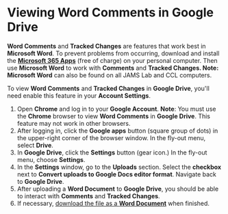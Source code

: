 # Viewing Word Comments in Google Drive

**Word Comments** and **Tracked Changes** are features that work best in **Microsoft Word**. To prevent problems from occurring, download and install the [**Microsoft 365 Apps**](downloading-and-installing-microsoft-365-apps-for-free.md) (free of charge) on your personal computer. Then use **Microsoft Word** to work with **Comments** and **Tracked Changes. Note: Microsoft Word** can also be found on all JAMS Lab and CCL computers.&#x20;

To view **Word Comments** and **Tracked Changes** in **Google Drive**, you'll need enable this feature in your **Account Settings**.&#x20;

1. Open **Chrome** and log in to your **Google Account**. **Note**: You must use the **Chrome** browser to view **Word Comments** in **Google Drive**. This feature may not work in other browsers.
2. After logging in, click the **Google apps** button (square group of dots) in the upper-right corner of the browser window. In the fly-out menu, select **Drive**.&#x20;
3. In **Google Drive**, click the **Settings** button (gear icon.) In the fly-out menu, choose **Settings**.
4. In the **Settings** window, go to the **Uploads** section. Select the **checkbox** next to **Convert uploads to Google Docs editor format**. Navigate back to **Google Drive**.
5. After uploading a **Word Document** to **Google Drive**, you should be able to interact with **Comments** and **Tracked Changes**.
6. If necessary, [download the file as a **Word Document**](saving-a-google-doc-as-a-word-file.md) when finished.&#x20;
